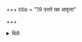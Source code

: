 +++
title = "19 उत्तरे पक्ष आवृत्ता"

+++

<details><summary>थिते</summary>

उत्तरे पक्ष आवृत्ता गणा अन्यत्र द्वादशाहीयाद्दशरात्रात् १९
</details>
